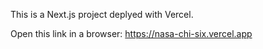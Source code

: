 This is a Next.js project deplyed with Vercel.

Open this link in a browser: https://nasa-chi-six.vercel.app
